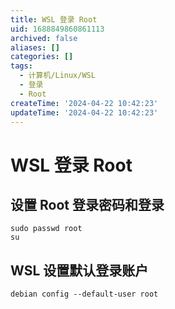 ```yaml
---
title: WSL 登录 Root
uid: 1688849860861113
archived: false
aliases: []
categories: []
tags:
  - 计算机/Linux/WSL
  - 登录
  - Root
createTime: '2024-04-22 10:42:23'
updateTime: '2024-04-22 10:42:23'
---
```


# WSL 登录 Root

## 设置 Root 登录密码和登录

```shell
sudo passwd root
su
```

## WSL 设置默认登录账户

```shell
debian config --default-user root
```
